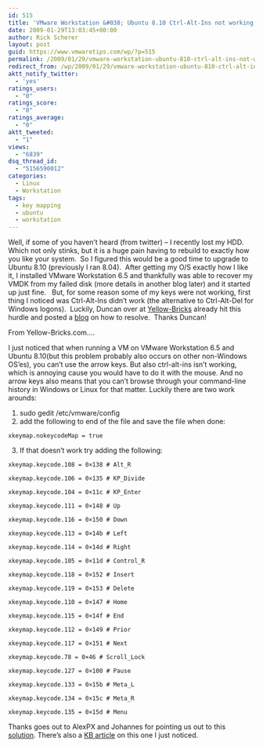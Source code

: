 ```yaml
---
id: 515
title: 'VMware Workstation &#038; Ubuntu 8.10 Ctrl-Alt-Ins not working'
date: 2009-01-29T13:03:45+00:00
author: Rick Scherer
layout: post
guid: https://www.vmwaretips.com/wp/?p=515
permalink: /2009/01/29/vmware-workstation-ubuntu-810-ctrl-alt-ins-not-working/
redirect_from: /wp/2009/01/29/vmware-workstation-ubuntu-810-ctrl-alt-ins-not-working/
aktt_notify_twitter:
  - 'yes'
ratings_users:
  - "0"
ratings_score:
  - "0"
ratings_average:
  - "0"
aktt_tweeted:
  - "1"
views:
  - "6839"
dsq_thread_id:
  - "5156590012"
categories:
  - Linux
  - Workstation
tags:
  - key mapping
  - ubuntu
  - workstation
---
```

Well, if some of you haven&#8217;t heard (from twitter) &#8211; I recently lost my HDD. Which not only stinks, but it is a huge pain having to rebuild to exactly how you like your system.  So I figured this would be a good time to upgrade to Ubuntu 8.10 (previously I ran 8.04).  After getting my O/S exactly how I like it, I installed VMware Workstation 6.5 and thankfully was able to recover my VMDK from my failed disk (more details in another blog later) and it started up just fine.   But, for some reason some of my keys were not working, first thing I noticed was Ctrl-Alt-Ins didn&#8217;t work (the alternative to Ctrl-Alt-Del for Windows logons).  Luckily, Duncan over at <a href="http://www.yellow-bricks.com" target="_blank">Yellow-Bricks</a> already hit this hurdle and posted a <a href="http://www.yellow-bricks.com/2008/11/19/vmware-workstation-ubuntu-ctrl-alt-ins-not-working/" target="_blank">blog</a> on how to resolve.  Thanks Duncan!



From Yellow-Bricks.com&#8230;.

I just noticed that when running a VM on VMware Workstation 6.5 and Ubuntu 8.10(but this problem probably also occurs on other non-Windows OS’es), you can’t use the arrow keys. But also ctrl-alt-ins isn’t working, which is annoying cause you would have to do it with the mouse. And no arrow keys also means that you can’t browse through your command-line history in Windows or Linux for that matter. Luckily there are two work arounds:

  1. sudo gedit /etc/vmware/config
  2. add the following to end of the file and save the file when done:
  
    xkeymap.nokeycodeMap = true
  3. If that doesn’t work try adding the following:
  
    xkeymap.keycode.108 = 0×138 # Alt_R
  
    xkeymap.keycode.106 = 0×135 # KP_Divide
  
    xkeymap.keycode.104 = 0×11c # KP_Enter
  
    xkeymap.keycode.111 = 0×148 # Up
  
    xkeymap.keycode.116 = 0×150 # Down
  
    xkeymap.keycode.113 = 0×14b # Left
  
    xkeymap.keycode.114 = 0×14d # Right
  
    xkeymap.keycode.105 = 0×11d # Control_R
  
    xkeymap.keycode.118 = 0×152 # Insert
  
    xkeymap.keycode.119 = 0×153 # Delete
  
    xkeymap.keycode.110 = 0×147 # Home
  
    xkeymap.keycode.115 = 0×14f # End
  
    xkeymap.keycode.112 = 0×149 # Prior
  
    xkeymap.keycode.117 = 0×151 # Next
  
    xkeymap.keycode.78 = 0×46 # Scroll_Lock
  
    xkeymap.keycode.127 = 0×100 # Pause
  
    xkeymap.keycode.133 = 0×15b # Meta_L
  
    xkeymap.keycode.134 = 0×15c # Meta_R
  
    xkeymap.keycode.135 = 0×15d # Menu

Thanks goes out to AlexPX and Johannes for pointing us out to this <a onclick="javascript:pageTracker._trackPageview('/outbound/article/communities.vmware.com');" href="http://communities.vmware.com/thread/177321?tstart=0">solution</a>. There’s also a <a onclick="javascript:pageTracker._trackPageview('/outbound/article/kb.vmware.com');" href="http://kb.vmware.com/selfservice/microsites/search.do?cmd=displayKC&docType=kc&externalId=1007439&sliceId=1&docTypeID=DT_KB_1_1&dialogID=4954271&stateId=0%200%202420769">KB article</a> on this one I just noticed.
